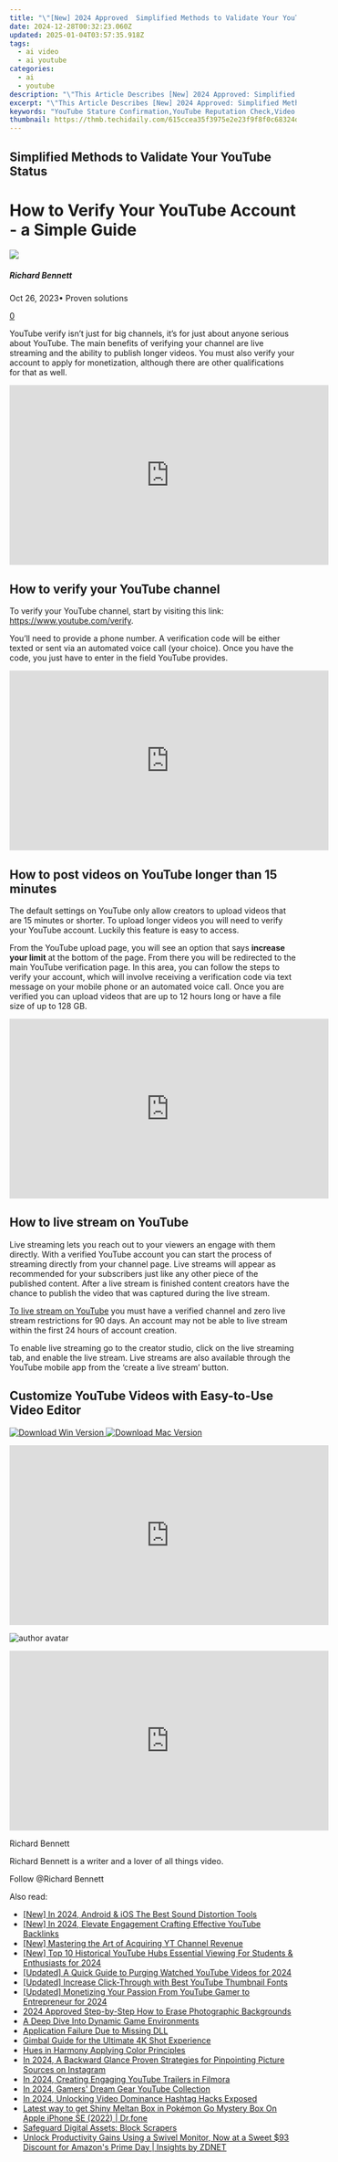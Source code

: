 ```yaml
---
title: "\"[New] 2024 Approved  Simplified Methods to Validate Your YouTube Status\""
date: 2024-12-28T00:32:23.060Z
updated: 2025-01-04T03:57:35.918Z
tags:
  - ai video
  - ai youtube
categories:
  - ai
  - youtube
description: "\"This Article Describes [New] 2024 Approved: Simplified Methods to Validate Your YouTube Status\""
excerpt: "\"This Article Describes [New] 2024 Approved: Simplified Methods to Validate Your YouTube Status\""
keywords: "YouTube Stature Confirmation,YouTube Reputation Check,Video Platform Credibility Verification,Online Content Authority Assessment,Social Media Influence Gauge,Digital Presence Evaluation,Content Validation Tactics"
thumbnail: https://thmb.techidaily.com/615ccea35f3975e2e23f9f8f0c68324d21de4feaaae8a00d5cca322190ddd329.png
---
```


## Simplified Methods to Validate Your YouTube Status

# How to Verify Your YouTube Account - a Simple Guide

![](https://images.wondershare.com/filmora/article-images/richard-bennett.jpg)

##### Richard Bennett

 Oct 26, 2023• Proven solutions

[0](#commentsBoxSeoTemplate)

YouTube verify isn’t just for big channels, it’s for just about anyone serious about YouTube. The main benefits of verifying your channel are live streaming and the ability to publish longer videos. You must also verify your account to apply for monetization, although there are other qualifications for that as well.

<!-- affiliate ads begin -->
<iframe width="560" height="315" src="https://www.youtube.com/embed/KaqfZcWg5sE?si=LPmSKk7AFp8VxDFD" title="YouTube video player" frameborder="0" allow="accelerometer; autoplay; clipboard-write; encrypted-media; gyroscope; picture-in-picture; web-share" referrerpolicy="strict-origin-when-cross-origin" allowfullscreen></iframe>
<!-- affiliate ads end -->

## How to verify your YouTube channel

To verify your YouTube channel, start by visiting this link: <https://www.youtube.com/verify>.

You’ll need to provide a phone number. A verification code will be either texted or sent via an automated voice call (your choice). Once you have the code, you just have to enter in the field YouTube provides.

<!-- affiliate ads begin -->
<iframe width="560" height="315" src="https://www.youtube.com/embed/ZblaBc-v2vs?si=CKW1gJwXQT2vZJYo" title="YouTube video player" frameborder="0" allow="accelerometer; autoplay; clipboard-write; encrypted-media; gyroscope; picture-in-picture; web-share" referrerpolicy="strict-origin-when-cross-origin" allowfullscreen></iframe>
<!-- affiliate ads end -->

## How to post videos on YouTube longer than 15 minutes

The default settings on YouTube only allow creators to upload videos that are 15 minutes or shorter. To upload longer videos you will need to verify your YouTube account. Luckily this feature is easy to access.

From the YouTube upload page, you will see an option that says **increase your limit** at the bottom of the page. From there you will be redirected to the main YouTube verification page. In this area, you can follow the steps to verify your account, which will involve receiving a verification code via text message on your mobile phone or an automated voice call. Once you are verified you can upload videos that are up to 12 hours long or have a file size of up to 128 GB.

<!-- affiliate ads begin -->
<iframe width="560" height="315" src="https://www.youtube.com/embed/kiW7sLvL65k?si=IHSeRFsYCrfqpn2o" title="YouTube video player" frameborder="0" allow="accelerometer; autoplay; clipboard-write; encrypted-media; gyroscope; picture-in-picture; web-share" referrerpolicy="strict-origin-when-cross-origin" allowfullscreen></iframe>
<!-- affiliate ads end -->

## How to live stream on YouTube

Live streaming lets you reach out to your viewers an engage with them directly. With a verified YouTube account you can start the process of streaming directly from your channel page. Live streams will appear as recommended for your subscribers just like any other piece of the published content. After a live stream is finished content creators have the chance to publish the video that was captured during the live stream.

[To live stream on YouTube](https://tools.techidaily.com/wondershare/filmora/download/) you must have a verified channel and zero live stream restrictions for 90 days. An account may not be able to live stream within the first 24 hours of account creation.

To enable live streaming go to the creator studio, click on the live streaming tab, and enable the live stream. Live streams are also available through the YouTube mobile app from the ‘create a live stream’ button.

## Customize YouTube Videos with Easy-to-Use Video Editor

[![Download Win Version](https://images.wondershare.com/filmora/guide/download-btn-win.jpg) ](https://tools.techidaily.com/wondershare/filmora/download/) [![Download Mac Version](https://images.wondershare.com/filmora/guide/download-btn-mac.jpg) ](https://tools.techidaily.com/wondershare/filmora/download/)

<!-- affiliate ads begin -->
<iframe width="560" height="315" src="https://www.youtube.com/embed/omWG4u39lmE?si=yk1AEo_gzDpGjYbl" title="YouTube video player" frameborder="0" allow="accelerometer; autoplay; clipboard-write; encrypted-media; gyroscope; picture-in-picture; web-share" referrerpolicy="strict-origin-when-cross-origin" allowfullscreen></iframe>
<!-- affiliate ads end -->

![author avatar](https://images.wondershare.com/filmora/article-images/richard-bennett.jpg)

<!-- affiliate ads begin -->
<iframe width="560" height="315" src="https://www.youtube.com/embed/gOyLy8DeizY?si=GkAmK0hChZw6_2tW" title="YouTube video player" frameborder="0" allow="accelerometer; autoplay; clipboard-write; encrypted-media; gyroscope; picture-in-picture; web-share" referrerpolicy="strict-origin-when-cross-origin" allowfullscreen></iframe>
<!-- affiliate ads end -->

Richard Bennett

Richard Bennett is a writer and a lover of all things video.

Follow @Richard Bennett

<ins class="adsbygoogle"
     style="display:block"
     data-ad-format="autorelaxed"
     data-ad-client="ca-pub-7571918770474297"
     data-ad-slot="1223367746"></ins>

<ins class="adsbygoogle"
     style="display:block"
     data-ad-client="ca-pub-7571918770474297"
     data-ad-slot="8358498916"
     data-ad-format="auto"
     data-full-width-responsive="true"></ins>

<span class="atpl-alsoreadstyle">Also read:</span>
<div><ul>
<li><a href="https://youtube-webster.techidaily.com/n-2024-android-and-ios-the-best-sound-distortion-tools/"><u>[New] In 2024, Android & iOS The Best Sound Distortion Tools</u></a></li>
<li><a href="https://youtube-webster.techidaily.com/n-2024-elevate-engagement-crafting-effective-youtube-backlinks/"><u>[New] In 2024, Elevate Engagement Crafting Effective YouTube Backlinks</u></a></li>
<li><a href="https://youtube-sure.techidaily.com/astering-the-art-of-acquiring-yt-channel-revenue/"><u>[New] Mastering the Art of Acquiring YT Channel Revenue</u></a></li>
<li><a href="https://youtube-webster.techidaily.com/op-10-historical-youtube-hubs-essential-viewing-for-students-and-enthusiasts-for-2024/"><u>[New] Top 10 Historical YouTube Hubs Essential Viewing For Students & Enthusiasts for 2024</u></a></li>
<li><a href="https://youtube-webster.techidaily.com/ed-a-quick-guide-to-purging-watched-youtube-videos-for-2024/"><u>[Updated] A Quick Guide to Purging Watched YouTube Videos for 2024</u></a></li>
<li><a href="https://youtube-webster.techidaily.com/ed-increase-click-through-with-best-youtube-thumbnail-fonts/"><u>[Updated] Increase Click-Through with Best YouTube Thumbnail Fonts</u></a></li>
<li><a href="https://youtube-webster.techidaily.com/ed-monetizing-your-passion-from-youtube-gamer-to-entrepreneur-for-2024/"><u>[Updated] Monetizing Your Passion From YouTube Gamer to Entrepreneur for 2024</u></a></li>
<li><a href="https://article-tips.techidaily.com/2024-approved-step-by-step-how-to-erase-photographic-backgrounds/"><u>2024 Approved Step-by-Step How to Erase Photographic Backgrounds</u></a></li>
<li><a href="https://games-able.techidaily.com/a-deep-dive-into-dynamic-game-environments/"><u>A Deep Dive Into Dynamic Game Environments</u></a></li>
<li><a href="https://win-howtos.techidaily.com/application-failure-due-to-missing-dll/"><u>Application Failure Due to Missing DLL</u></a></li>
<li><a href="https://extra-tips.techidaily.com/gimbal-guide-for-the-ultimate-4k-shot-experience/"><u>Gimbal Guide for the Ultimate 4K Shot Experience</u></a></li>
<li><a href="https://extra-information.techidaily.com/hues-in-harmony-applying-color-principles/"><u>Hues in Harmony Applying Color Principles</u></a></li>
<li><a href="https://instagram-video-recordings.techidaily.com/in-2024-a-backward-glance-proven-strategies-for-pinpointing-picture-sources-on-instagram/"><u>In 2024, A Backward Glance Proven Strategies for Pinpointing Picture Sources on Instagram</u></a></li>
<li><a href="https://youtube-webster.techidaily.com/24-creating-engaging-youtube-trailers-in-filmora/"><u>In 2024, Creating Engaging YouTube Trailers in Filmora</u></a></li>
<li><a href="https://youtube-webster.techidaily.com/24-gamers-dream-gear-youtube-collection/"><u>In 2024, Gamers' Dream Gear YouTube Collection</u></a></li>
<li><a href="https://youtube-webster.techidaily.com/24-unlocking-video-dominance-hashtag-hacks-exposed/"><u>In 2024, Unlocking Video Dominance Hashtag Hacks Exposed</u></a></li>
<li><a href="https://ios-pokemon-go.techidaily.com/latest-way-to-get-shiny-meltan-box-in-pokemon-go-mystery-box-on-apple-iphone-se-2022-drfone-by-drfone-virtual-ios/"><u>Latest way to get Shiny Meltan Box in Pokémon Go Mystery Box On Apple iPhone SE (2022) | Dr.fone</u></a></li>
<li><a href="https://tech-haven.techidaily.com/safeguard-digital-assets-block-scrapers/"><u>Safeguard Digital Assets: Block Scrapers</u></a></li>
<li><a href="https://hardware-tips.techidaily.com/unlock-productivity-gains-using-a-swivel-monitor-now-at-a-sweet-93-discount-for-amazons-prime-day-insights-by-zdnet/"><u>Unlock Productivity Gains Using a Swivel Monitor, Now at a Sweet $93 Discount for Amazon's Prime Day | Insights by ZDNET</u></a></li>
</ul></div>

